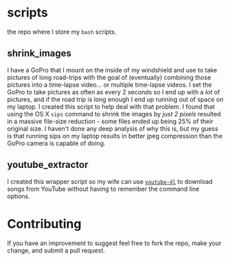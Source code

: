 # scripts
the repo where I store my `bash` scripts. 

## shrink_images
I have a GoPro that I mount on the inside of my windshield and use to take pictures of long road-trips with the goal of (eventually) combining those pictures into a time-lapse video... or multiple time-lapse videos. I set the GoPro to take pictures as often as every 2 seconds so I end up with a *lot* of pictures, and if the road trip is long enough I end up running out of space on my laptop. I created this script to help deal with that problem. 
I found that using the OS X `sips` command to shrink the images by _just 2 pixels_ resulted in a massive file-size reduction - some files ended up being 25% of their original size. I haven't done any deep analysis of why this is, but my guess is that running sips on my laptop results in better jpeg compression than the GoPro camera is capable of doing. 

## youtube_extractor
I created this wrapper script so my wife can use [`youtube-dl`](https://github.com/rg3/youtube-dl) to download songs from YouTube without having to remember the command line options. 

# Contributing
If you have an improvement to suggest feel free to fork the repo, make your change, and submit a pull request. 
